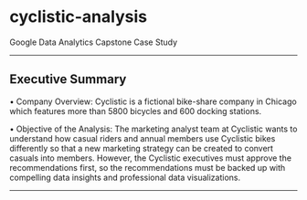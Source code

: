 # cyclistic-analysis
Google Data Analytics Capstone Case Study

---

## Executive Summary
•	Company Overview: Cyclistic is a fictional bike-share company in Chicago which features more than 5800 bicycles and 600 docking stations. 

•	Objective of the Analysis: The marketing analyst team at Cyclistic wants to understand how casual riders and annual members use Cyclistic bikes differently so that a new marketing strategy can be created to convert casuals into members. However, the Cyclistic executives must approve the recommendations first, so the recommendations must be backed up with compelling data insights and professional data visualizations.

---
